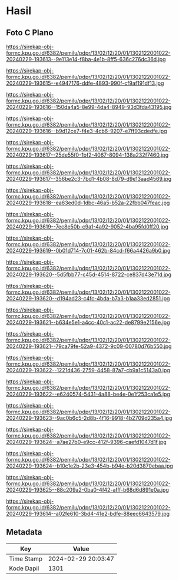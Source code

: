 # Hasil

## Foto C Plano

https://sirekap-obj-formc.kpu.go.id/6382/pemilu/pdpr/13/02/12/20/01/1302122001022-20240229-193613--9e113e14-f8ba-4e1b-8ff5-636c276dc36d.jpg

https://sirekap-obj-formc.kpu.go.id/6382/pemilu/pdpr/13/02/12/20/01/1302122001022-20240229-193615--e4947176-ddfe-4893-990f-cf9af191df13.jpg

https://sirekap-obj-formc.kpu.go.id/6382/pemilu/pdpr/13/02/12/20/01/1302122001022-20240229-193616--150da4a5-8e99-4da4-8949-93d3fda43195.jpg

https://sirekap-obj-formc.kpu.go.id/6382/pemilu/pdpr/13/02/12/20/01/1302122001022-20240229-193616--b9d12ce7-f4e3-4cb6-9207-e7ff93cdedfe.jpg

https://sirekap-obj-formc.kpu.go.id/6382/pemilu/pdpr/13/02/12/20/01/1302122001022-20240229-193617--25de55f0-1bf2-4067-8094-138a232f7460.jpg

https://sirekap-obj-formc.kpu.go.id/6382/pemilu/pdpr/13/02/12/20/01/1302122001022-20240229-193617--356be2c3-7bd1-4b08-8d79-d9e13aad4569.jpg

https://sirekap-obj-formc.kpu.go.id/6382/pemilu/pdpr/13/02/12/20/01/1302122001022-20240229-193618--ea63ed0d-1dbc-46a5-b52a-22fbb047feac.jpg

https://sirekap-obj-formc.kpu.go.id/6382/pemilu/pdpr/13/02/12/20/01/1302122001022-20240229-193619--7ec8e50b-c9a1-4a92-9052-4ba95fd0ff20.jpg

https://sirekap-obj-formc.kpu.go.id/6382/pemilu/pdpr/13/02/12/20/01/1302122001022-20240229-193619--0b01d714-7c01-462b-84cd-f66a4426a9b0.jpg

https://sirekap-obj-formc.kpu.go.id/6382/pemilu/pdpr/13/02/12/20/01/1302122001022-20240229-193620--5d5fbb77-c45d-4514-8722-ce837d43e71d.jpg

https://sirekap-obj-formc.kpu.go.id/6382/pemilu/pdpr/13/02/12/20/01/1302122001022-20240229-193620--d194ad23-c4fc-4bda-b7a3-b1aa33ed2851.jpg

https://sirekap-obj-formc.kpu.go.id/6382/pemilu/pdpr/13/02/12/20/01/1302122001022-20240229-193621--b634e5e1-a4cc-40c1-ac22-de8799e2156e.jpg

https://sirekap-obj-formc.kpu.go.id/6382/pemilu/pdpr/13/02/12/20/01/1302122001022-20240229-193621--79ca79fe-52a9-4372-9c09-00780d76b550.jpg

https://sirekap-obj-formc.kpu.go.id/6382/pemilu/pdpr/13/02/12/20/01/1302122001022-20240229-193622--1221d436-2759-4458-87a7-cb9a1c5143a0.jpg

https://sirekap-obj-formc.kpu.go.id/6382/pemilu/pdpr/13/02/12/20/01/1302122001022-20240229-193622--e6240574-5431-4a88-be4e-0e1f253ca1e5.jpg

https://sirekap-obj-formc.kpu.go.id/6382/pemilu/pdpr/13/02/12/20/01/1302122001022-20240229-193623--9ac0b6c5-2d8b-4f16-9918-4b2709d235a4.jpg

https://sirekap-obj-formc.kpu.go.id/6382/pemilu/pdpr/13/02/12/20/01/1302122001022-20240229-193624--a7ae27b0-e9cc-412f-9396-caefd1047d1f.jpg

https://sirekap-obj-formc.kpu.go.id/6382/pemilu/pdpr/13/02/12/20/01/1302122001022-20240229-193624--b10c1e2b-23e3-454b-b94e-b20d3870ebaa.jpg

https://sirekap-obj-formc.kpu.go.id/6382/pemilu/pdpr/13/02/12/20/01/1302122001022-20240229-193625--88c209a2-0ba0-4f42-afff-b68d6d891e0a.jpg

https://sirekap-obj-formc.kpu.go.id/6382/pemilu/pdpr/13/02/12/20/01/1302122001022-20240229-193614--a02fe610-3bd4-41e2-bdfe-88eec6643579.jpg


## Metadata

| Key        | Value               |
| ---------- | ------------------- |
| Time Stamp | 2024-02-29 20:03:47 |
| Kode Dapil | 1301                |



